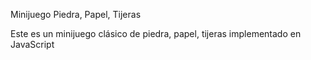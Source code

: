 Minijuego Piedra, Papel, Tijeras

Este es un minijuego clásico de piedra, papel, tijeras implementado en JavaScript
